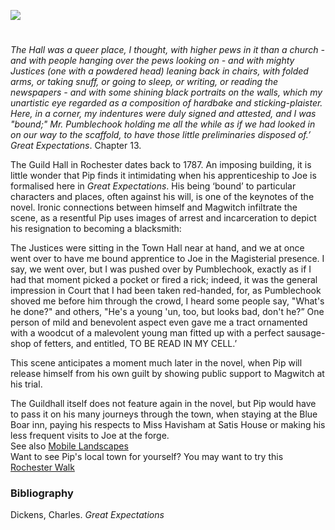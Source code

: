 <a href="https://dev.visual-essays.app"><img src="https://dev-visual-essays.netlify.app/images/ve-button.png"></a>
<param ve-config 
       title="The Guildhall, Rochester"
       banner="/mages/banners/19c.jpg"
       author="Ken Moffat and Carolyn W. de la L. Oulton"
       layout="vtl">

<!-- Global entities -->
<param title="Charles Dickens" eid="Q5686">
<param title="Rochester" eid="Q507517">
<param title="Rod Hull" eid="Q7356235">
<param title="Satis House" eid="Q26377461">

<!-- Kent with map centered at Rochester -->
<param ve-map center="51.254291, 0.876473" zoom="10">

<!-- Historical map layers -->
<param ve-map-layer active mapwarper mapwarper-id="38872" title="Kent 1820">
<param ve-map-layer mapwarper mapwarper-id="44832" title="Kent Topo Survey 1860">
<param ve-map-layer mapwarper mapwarper-id="37387" title="Kent 1808">
<param ve-map-layer mapwarper mapwarper-id="45555" title="Kent 1904">

#

_The Hall was a queer place, I thought, with higher pews in it than a church - and with people hanging over the pews looking on - and with mighty Justices (one with a powdered head) leaning back in chairs, with folded arms, or taking snuff, or going to sleep, or writing, or reading the newspapers - and with some shining black portraits on the walls, which my unartistic eye regarded as a composition of hardbake and sticking-plaister. Here, in a corner, my indentures were duly signed and attested, and I was "bound;" Mr. Pumblechook holding me all the while as if we had looked in on our way to the scaffold, to have those little preliminaries disposed of.’_ _Great Expectations_. Chapter 13.
<param ve=image url="/images/guildhallrochester.jpg" label="The Guildhall" attribution="Reproduced from an original F. Frith & Co postcard">
                                                                                        
The Guild Hall in Rochester dates back to 1787. An imposing building, it is little wonder that Pip finds it intimidating  when his apprenticeship to Joe is formalised here in _Great Expectations_. His being ‘bound’ to particular characters and places, often against his will, is one of the keynotes of the novel. Ironic connections between himself and Magwitch infiltrate the scene, as a resentful Pip uses images of arrest and incarceration to depict his resignation to becoming a blacksmith:

The Justices were sitting in the Town Hall near at hand, and we at once went over to have me bound apprentice to Joe in the Magisterial presence. I say, we went over, but I was pushed over by Pumblechook, exactly as if I had that moment picked a pocket or fired a rick; indeed, it was the general impression in Court that I had been taken red-handed, for, as Pumblechook shoved me before him through the crowd, I heard some people say, "What's he done?" and others, "He's a young 'un, too, but looks bad, don't he?” One person of mild and benevolent aspect even gave me a tract ornamented with a woodcut of a malevolent young man fitted up with a perfect sausage-shop of fetters, and entitled, TO BE READ IN MY CELL.’

This scene anticipates a moment much later in the novel, when Pip will release himself from his own guilt by showing public support to Magwitch at his trial. 

The Guildhall itself does not feature again in the novel, but Pip would have to pass it on his many journeys through the town, when staying at the Blue Boar inn, paying his respects to Miss Havisham at Satis House or making his less frequent visits to Joe at the forge.   
See also [Mobile Landscapes](/dickens/mobile-landscapes)   
Want to see Pip's local town for yourself? You may want to try this [Rochester Walk](https://explorekent.org/activities/rochester-walk-a-feast-of-fine-architecture/)   

### Bibliography

Dickens, Charles. _Great Expectations_ 

